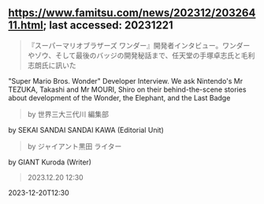 ## https://www.famitsu.com/news/202312/20326411.html; last accessed: 20231221

> 『スーパーマリオブラザーズ ワンダー』開発者インタビュー。ワンダーやゾウ、そして最後のバッジの開発秘話まで、任天堂の手塚卓志氏と毛利志朗氏に訊いた

"Super Mario Bros. Wonder" Developer Interview. We ask Nintendo's Mr TEZUKA, Takashi and Mr MOURI, Shiro on their behind-the-scene stories about development of the Wonder, the Elephant, and the Last Badge

> by 世界三大三代川 編集部

by SEKAI SANDAI SANDAI KAWA (Editorial Unit)

> by ジャイアント黒田 ライター

by GIANT Kuroda (Writer)

> 2023.12.20 12:30

2023-12-20T12:30
